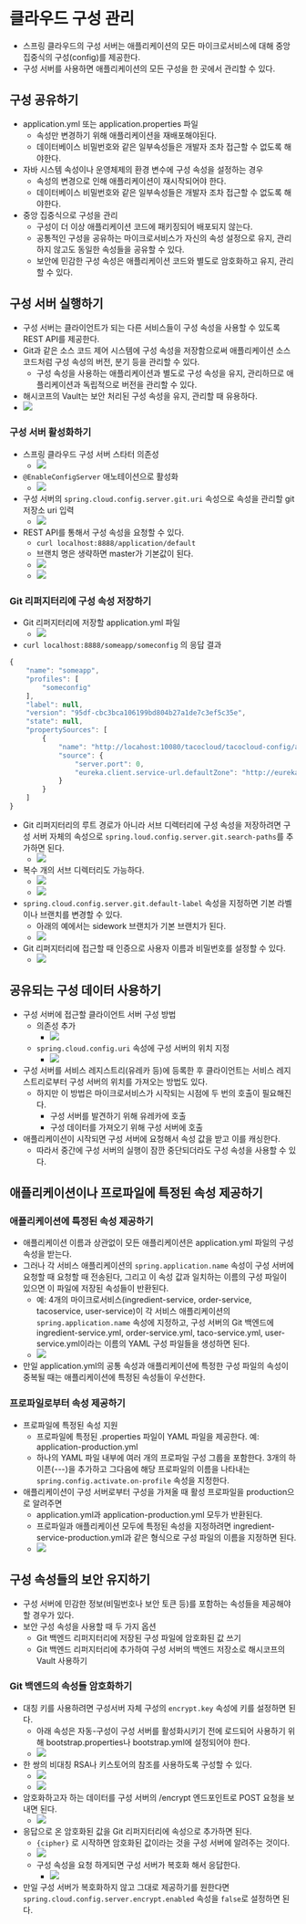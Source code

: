 # 클라우드 구성 관리

- 스프링 클라우드의 구성 서버는 애플리케이션의 모든 마이크로서비스에 대해 중앙 집중식의 구성(config)를 제공한다.
- 구성 서버를 사용하면 애플리케이션의 모든 구성을 한 곳에서 관리할 수 있다.

## 구성 공유하기

- application.yml 또는 application.properties 파일
	- 속성만 변경하기 위해 애플리케이션을 재배포해야된다.
	- 데이터베이스 비밀번호와 같은 일부속성들은 개발자 조차 접근할 수 없도록 해야한다.
- 자바 시스템 속성이나 운영체제의 환경 변수에 구성 속성을 설정하는 경우
	- 속성의 변경으로 인해 애플리케이션이 재시작되어야 한다.
	- 데이터베이스 비밀번호와 같은 일부속성들은 개발자 조차 접근할 수 없도록 해야한다.
- 중앙 집중식으로 구성을 관리
	- 구성이 더 이상 애플리케이션 코드에 패키징되어 배포되지 않는다.
	- 공통적인 구성을 공유하는 마이크로서비스가 자신의 속성 설정으로 유지, 관리하지 않고도 동일한 속성들을 공유할 수 있다.
	- 보안에 민감한 구성 속성은 애플리케이션 코드와 별도로 암호화하고 유지, 관리할 수 있다.

## 구성 서버 실행하기

- 구성 서버는 클라이언트가 되는 다른 서비스들이 구성 속성을 사용할 수 있도록 REST API를 제공한다.
- Git과 같은 소스 코드 제어 시스템에 구성 속성을 저장함으로써 애플리케이션 소스 코드처럼 구성 속성의 버전, 분기 등을 관리할 수 있다.
	- 구성 속성을 사용하는 애플리케이션과 별도로 구성 속성을 유지, 관리하므로 애플리케이션과 독립적으로 버전을 관리할 수 있다.
- 해시코프의 Vault는 보안 처리된 구성 속성을 유지, 관리할 때 유용하다.
- ![](assets/Pasted%20image%2020230925202612.png)

### 구성 서버 활성화하기

- 스프링 클라우드 구성 서버 스타터 의존성
	- ![](assets/Pasted%20image%2020230925204502.png)
- `@EnableConfigServer` 애노테이션으로 활성화
	- ![](assets/Pasted%20image%2020230925204655.png)
- 구성 서버의 `spring.cloud.config.server.git.uri` 속성으로 속성을 관리할 git 저장소 uri 입력
	- ![](assets/Pasted%20image%2020230925204810.png)
- REST API를 통해서 구성 속성을 요청할 수 있다.
	- `curl localhost:8888/application/default`
	- 브랜치 명은 생략하면 master가 기본값이 된다.
	- ![](assets/Pasted%20image%2020230925205630.png)
	- ![](assets/Pasted%20image%2020230925205602.png)

### Git 리퍼지터리에 구성 속성 저장하기

- Git 리퍼지터리에 저장할 application.yml 파일
	- ![](assets/Pasted%20image%2020230926205407.png)
- `curl localhost:8888/someapp/someconfig` 의 응답 결과

```js
{
	"name": "someapp",
	"profiles": [
		"someconfig"
	],
	"label": null,
	"version": "95df-cbc3bca106199bd804b27a1de7c3ef5c35e",
	"state": null,
	"propertySources": [
		{
			"name": "http://locahost:10080/tacocloud/tacocloud-config/application.yml",
			"source": {
				"server.port": 0,
				"eureka.client.service-url.defaultZone": "http://eureka1:8761/eureka/"
			}
		}
	]
}
```

- Git 리퍼지터리의 루트 경로가 아니라 서브 디렉터리에 구성 속성을 저장하려면 구성 서버 자체의 속성으로 `spring.loud.config.server.git.search-paths`를 추가하면 된다.
	- ![](assets/Pasted%20image%2020230926210033.png)
- 복수 개의 서브 디렉터리도 가능하다.
	- ![](assets/Pasted%20image%2020230926210053.png)
	- ![](assets/Pasted%20image%2020230926210106.png)
- `spring.cloud.config.server.git.default-label` 속성을 지정하면 기본 라벨이나 브랜치를 변경할 수 있다.
	- 아래의 예에서는 sidework 브랜치가 기본 브랜치가 된다.
	- ![](assets/Pasted%20image%2020230926210747.png)
- Git 리퍼지터리에 접근할 때 인증으로 사용자 이름과 비밀번호를 설정할 수 있다.
	- ![](assets/Pasted%20image%2020230926211014.png)

## 공유되는 구성 데이터 사용하기

- 구성 서버에 접근할 클라이언트 서버 구성 방법
	- 의존성 추가
		- ![](assets/Pasted%20image%2020230926211513.png)
	- `spring.cloud.config.uri` 속성에 구성 서버의 위치 지정
		- ![](assets/Pasted%20image%2020230926211546.png)
- 구성 서버를 서비스 레지스트리(유레카 등)에 등록한 후 클라이언트는 서비스 레지스트리로부터 구성 서버의 위치를 가져오는 방법도 있다.
	- 하지만 이 방법은 마이크로서비스가 시작되는 시점에 두 번의 호출이 필요해진다.
		- 구성 서버를 발견하기 위해 유레카에 호출
		- 구성 데이터를 가져오기 위해 구성 서버에 호출 
- 애플리케이션이 시작되면 구성 서버에 요청해서 속성 값을 받고 이를 캐싱한다. 
	- 따라서 중간에 구성 서버의 실행이 잠깐 중단되더라도 구성 속성을 사용할 수 있다.

## 애플리케이션이나 프로파일에 특정된 속성 제공하기

### 애플리케이션에 특정된 속성 제공하기

- 애플리케이션 이름과 상관없이 모든 애플리케이션은 application.yml 파일의 구성 속성을 받는다.
- 그러나 각 서비스 애플리케이션의 `spring.application.name` 속성이 구성 서버에 요청할 때 요청할 때 전송된다, 그리고 이 속성 값과 일치하는 이름의 구성 파일이 있으면 이 파일에 저장된 속성들이 반환된다.
	- 예: 4개의 마이크로서비스(ingredient-service, order-service, tacoservice, user-service)이 각 서비스 애플리케이션의 `spring.application.name` 속성에 지정하고, 구성 서버의 Git 백엔드에 ingredient-service.yml, order-service.yml, taco-service.yml, user-service.yml이라는 이름의 YAML 구성 파일들을 생성하면 된다.
	- ![](assets/Pasted%20image%2020231016224917.png)
- 만일 application.yml의 공통 속성과 애플리케이션에 특정한 구성 파일의 속성이 중복될 때는 애플리케이션에 특정된 속성들이 우선한다.

### 프로파일로부터 속성 제공하기

- 프로파일에 특정된 속성 지원
	- 프로파일에 특정된 .properties 파일이 YAML 파일을 제공한다. 예: application-production.yml
	- 하나의 YAML 파일 내부에 여러 개의 프로파일 구성 그룹을 포함한다. 3개의 하이픈(---)을 추가하고 그다음에 해당 프로파일의 이름을 나타내는 `spring.config.activate.on-profile` 속성을 지정한다.
- 애플리케이션이 구성 서버로부터 구성을 가져올 때 활성 프로파일을 production으로 알려주면
	- application.yml과 application-production.yml 모두가 반환된다.
	- 프로파일과 애플리케이션 모두에 특정된 속성을 지정하려면 ingredient-service-production.yml과 같은 형식으로 구성 파일의 이름을 지정하면 된다.
	- ![](assets/Pasted%20image%2020231016225419.png)

## 구성 속성들의 보안 유지하기

- 구성 서버에 민감한 정보(비밀번호나 보안 토큰 등)를 포함하는 속성들을 제공해야 할 경우가 있다.
- 보안 구성 속성을 사용할 때 두 가지 옵션
	- Git 백엔드 리퍼지터리에 저장된 구성 파일에 암호화된 값 쓰기
	- Git 백엔드 리퍼지터리에 추가하여 구성 서버의 백엔드 저장소로 해시코프의 Vault 사용하기

### Git 백엔드의 속성들 암호화하기

- 대칭 키를 사용하려면 구성서버 자체 구성의 `encrypt.key` 속성에 키를 설정하면 된다.
	- 아래 속성은 자동-구성이 구성 서버를 활성화시키기 전에 로드되어 사용하기 위해 bootstrap.properties나 bootstrap.yml에 설정되어야 한다.
	- ![](assets/Pasted%20image%2020231016231417.png)
- 한 쌍의 비대칭 RSA나 키스토어의 참조를 사용하도록 구성할 수 있다.
	- ![](assets/Pasted%20image%2020231016231450.png)
	- ![](assets/Pasted%20image%2020231016231456.png)
- 암호화하고자 하는 데이터를 구성 서버의 /encrypt 엔드포인트로 POST 요청을 보내면 된다.
	- ![](assets/Pasted%20image%2020231016231528.png)
- 응답으로 온 암호화된 값을 Git 리퍼지터리에 속성으로 추가하면 된다.
	- `{cipher}` 로 시작하면 암호화된 값이라는 것을 구성 서버에 알려주는 것이다.
	- ![](assets/Pasted%20image%2020231016231606.png)
	- 구성 속성을 요청 하게되면 구성 서버가 복호화 해서 응답한다.
		- ![](assets/Pasted%20image%2020231016231707.png)
- 만일 구성 서버가 복호화하지 않고 그대로 제공하기를 원한다면 `spring.cloud.config.server.encrypt.enabled` 속성을 `false`로 설정하면 된다.
